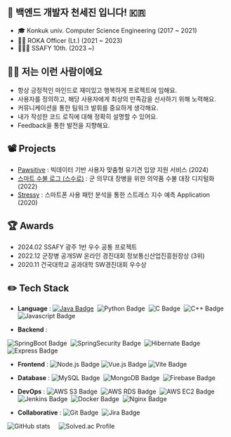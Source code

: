 ## 🌱 백엔드 개발자 천세진 입니다! 🇰🇷
- 🎓 Konkuk univ. Computer Science Engineering (2017 ~ 2021)
- 💂‍♂️ ROKA Officer (Lt.) (2021 ~ 2023)
- 🧑🏻‍💻 SSAFY 10th. (2023 ~)

## 🙌🏻 저는 이런 사람이에요
- 항상 긍정적인 마인드로 재미있고 행복하게 프로젝트에 임해요.
- 사용자를 정의하고, 해당 사용자에게 최상의 만족감을 선사하기 위해 노력해요.
- 커뮤니케이션을 통한 팀워크 발휘를 중요하게 생각해요.
- 내가 작성한 코드 로직에 대해 정확히 설명할 수 있어요.
- Feedback을 통한 발전을 지향해요.

## 📽️ Projects
- [Pawsitive](https://github.com/dog1people/pawsitive) : 빅데이터 기반 사용자 맞춤형 유기견 입양 지원 서비스 (2024)
- [스마트 수불 로그 (스수로)](https://github.com/osamhack2022-v2/APP_Seusuro_AutoMedic) : 군 의무대 장병을 위한 의약품 수불 대장 디지털화 (2022)
- [Stressy](https://github.com/GraduationProjectGang/Stressy_Final) : 스마트폰 사용 패턴 분석을 통한 스트레스 지수 예측 Application (2020)

## 🏆 Awards
- 2024.02 SSAFY 광주 1반 우수 공통 프로젝트
- 2022.12 군장병 공개SW 온라인 경진대회 정보통신산업진흥원장상 (3위)
- 2020.11 건국대학교 공과대학 SW경진대회 우수상

## ✏️ **Tech Stack** 

- **Language** : 
[![Java Badge](https://img.shields.io/badge/Java-007396?style=flat&logo=java&logoColor=white)](https://github.com/sejinnnnnn/Algo)&nbsp;
![Python Badge](https://img.shields.io/badge/Python-3776AB?style=flat&logo=python&logoColor=white)&nbsp;
![C Badge](https://img.shields.io/badge/C-A8B9CC?style=flat&logo=c&logoColor=white)&nbsp;
![C++ Badge](https://img.shields.io/badge/C++-00599C?style=flat&logo=cplusplus&logoColor=white)&nbsp;
![Javascript Badge](https://img.shields.io/badge/Javascript-F7DF1E?style=flat&logo=javascript&logoColor=white)

- **Backend** : 

![SpringBoot Badge](https://img.shields.io/badge/Spring%20Boot-6DB33F?style=flat&logo=springboot&logoColor=white)&nbsp;
![SpringSecurity Badge](https://img.shields.io/badge/Spring%20Security-6DB33F?style=flat&logo=springsecurity&logoColor=white)&nbsp;
![Hibernate Badge](https://img.shields.io/badge/Hibernate-59666C?style=flat&logo=hibernate)&nbsp;
![Express Badge](https://img.shields.io/badge/Express.js-000000?style=flat&logo=express)

- **Frontend** : 
![Node.js Badge](https://img.shields.io/badge/Node.js-339933?style=flat&logo=node.js&logoColor=white)
![Vue.js Badge](https://img.shields.io/badge/Vue.js-4FC08D?style=flat&logo=vue.js&logoColor=white)
![Vite Badge](https://img.shields.io/badge/Vite-646CFF?style=flat&logo=vite&logoColor=white)

- **Database** : 
![MySQL Badge](https://img.shields.io/badge/MySQL-4479A1?style=flat&logo=MySQL&logoColor=white)&nbsp;
![MongoDB Badge](https://img.shields.io/badge/MongoDB-47A248?style=flat&logo=mongodb&logoColor=white)&nbsp;
![Firebase Badge](https://img.shields.io/badge/Firebase-FFCA28?style=flat&logo=firebase&logoColor=white)

- **DevOps** : 
![AWS S3 Badge](https://img.shields.io/badge/AWS%20S3-569A31?style=flat&logo=amazons3&logoColor=white)&nbsp; 
![AWS RDS Badge](https://img.shields.io/badge/Amazon%20RDS-527FFF?style=flat&logo=amazonrds&logoColor=white)&nbsp; 
![AWS EC2 Badge](https://img.shields.io/badge/AWS%20EC2-FF9900?style=flat&logo=amazonec2&logoColor=white)&nbsp; 
![Jenkins Badge](https://img.shields.io/badge/Jenkins-D24939?style=flat&logo=jenkins&logoColor=white)&nbsp;
![Docker Badge](https://img.shields.io/badge/Docker-2496ED?style=flat&logo=Docker&logoColor=white)&nbsp; 
![Nginx Badge](https://img.shields.io/badge/NGINX-009639?style=flat&logo=NGINX&logoColor=white)&nbsp; 

- **Collaborative** : 
![Git Badge](https://img.shields.io/badge/Git-F05032?style=flat&logo=git&logoColor=white)&nbsp; 
![Jira Badge](https://img.shields.io/badge/Jira-0052CC?style=flat&logo=jira&logoColor=white)&nbsp; 


![GitHub stats](https://github-readme-stats.vercel.app/api?username=sejinnnnnn&show_icons=true) &nbsp;&nbsp;&nbsp; ![Solved.ac Profile](http://mazassumnida.wtf/api/generate_badge?boj=sejinnnnnn)    

